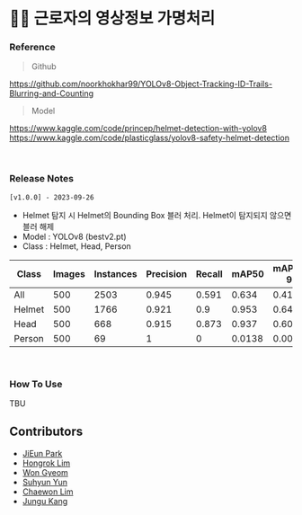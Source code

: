 # 🧑‍🔧 근로자의 영상정보 가명처리

### Reference
> Github

https://github.com/noorkhokhar99/YOLOv8-Object-Tracking-ID-Trails-Blurring-and-Counting

> Model

https://www.kaggle.com/code/princep/helmet-detection-with-yolov8 <br/>
https://www.kaggle.com/code/plasticglass/yolov8-safety-helmet-detection

&nbsp;

### Release Notes
```[v1.0.0] - 2023-09-26```
- Helmet 탐지 시 Helmet의 Bounding Box 블러 처리. Helmet이 탐지되지 않으면 블러 해제
- Model : YOLOv8 (bestv2.pt)
- Class : Helmet, Head, Person

  
| Class    | Images | Instances | Precision | Recall | mAP50  | mAP50-95 |
|----------|--------|-----------|-----------|--------|--------|----------|
| All      | 500    | 2503      | 0.945     | 0.591  | 0.634  | 0.418    |
| Helmet   | 500    | 1766      | 0.921     | 0.9    | 0.953  | 0.64     |
| Head     | 500    | 668       | 0.915     | 0.873  | 0.937  | 0.609    |
| Person   | 500    | 69        | 1         | 0      | 0.0138 | 0.00533  |


&nbsp;

### How To Use
TBU

## Contributors

* [JiEun Park](https://github.com/rioju412)
* [Hongrok Lim](https://hongroklim.github.io/)
* [Won Gyeom](https://github.com/GyeomE)
* [Suhyun Yun](https://github.com/yun-suhyun)
* [Chaewon Lim](https://github.com/Chaewon-L)
* [Jungu Kang](https://github.com/KJunGu)
